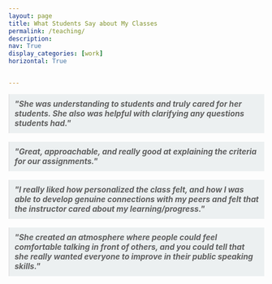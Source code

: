 ```yaml
---
layout: page
title: What Students Say about My Classes
permalink: /teaching/
description: 
nav: True
display_categories: [work]
horizontal: True


---
```


<div>
<blockquote style="display: inline-block; margin: 0; padding: 10px; background-color: #ecf0f1; font-style: italic; font-size: 1.1em;"><strong><em>"She was understanding to students and truly cared for her students. She also was helpful with clarifying any questions students had."</em></strong></blockquote>
<div>
<br>
<div>
<blockquote style="display: inline-block; margin: 0; padding: 10px; background-color: #ecf0f1; font-style: italic; font-size: 1.1em;"><strong><em>"Great, approachable, and really good at explaining the criteria for our assignments."</em></strong></blockquote>
<div>
<br>
<div>
<blockquote style="display: inline-block; margin: 0; padding: 10px; background-color: #ecf0f1; font-style: italic; font-size: 1.1em;"><strong><em>"I really liked how personalized the class felt, and how I was able to develop genuine connections with my peers and felt that the instructor cared about my learning/progress."</em></strong></blockquote>
<div>
<br>
<div>
<blockquote style="display: inline-block; margin: 0; padding: 10px; background-color: #ecf0f1; font-style: italic; font-size: 1.1em;"><strong><em>"She created an atmosphere where people could feel comfortable talking in front of others, and you could tell that she really wanted everyone to improve in their public speaking skills."</em></strong></blockquote>
<div>